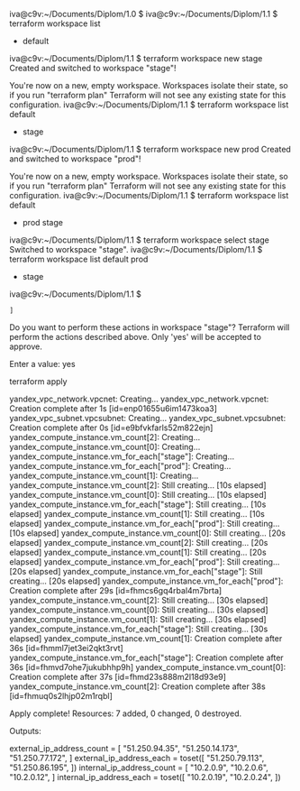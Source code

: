 iva@c9v:~/Documents/Diplom/1.0 $ 
iva@c9v:~/Documents/Diplom/1.1 $ terraform workspace list 
* default

iva@c9v:~/Documents/Diplom/1.1 $ terraform workspace new stage
Created and switched to workspace "stage"!

You're now on a new, empty workspace. Workspaces isolate their state,
so if you run "terraform plan" Terraform will not see any existing state
for this configuration.
iva@c9v:~/Documents/Diplom/1.1 $ terraform workspace list 
  default
* stage

iva@c9v:~/Documents/Diplom/1.1 $ terraform workspace new prod
Created and switched to workspace "prod"!

You're now on a new, empty workspace. Workspaces isolate their state,
so if you run "terraform plan" Terraform will not see any existing state
for this configuration.
iva@c9v:~/Documents/Diplom/1.1 $ terraform workspace list 
  default
* prod
  stage

iva@c9v:~/Documents/Diplom/1.1 $ terraform workspace select stage
Switched to workspace "stage".
iva@c9v:~/Documents/Diplom/1.1 $ terraform workspace list 
  default
  prod
* stage

iva@c9v:~/Documents/Diplom/1.1 $ 

    ]

Do you want to perform these actions in workspace "stage"?
  Terraform will perform the actions described above.
  Only 'yes' will be accepted to approve.

  Enter a value: yes

terraform apply 


yandex_vpc_network.vpcnet: Creating...
yandex_vpc_network.vpcnet: Creation complete after 1s [id=enp01655u6im1473koa3]
yandex_vpc_subnet.vpcsubnet: Creating...
yandex_vpc_subnet.vpcsubnet: Creation complete after 0s [id=e9bfvkfarls52m822ejn]
yandex_compute_instance.vm_count[2]: Creating...
yandex_compute_instance.vm_count[0]: Creating...
yandex_compute_instance.vm_for_each["stage"]: Creating...
yandex_compute_instance.vm_for_each["prod"]: Creating...
yandex_compute_instance.vm_count[1]: Creating...
yandex_compute_instance.vm_count[2]: Still creating... [10s elapsed]
yandex_compute_instance.vm_count[0]: Still creating... [10s elapsed]
yandex_compute_instance.vm_for_each["stage"]: Still creating... [10s elapsed]
yandex_compute_instance.vm_count[1]: Still creating... [10s elapsed]
yandex_compute_instance.vm_for_each["prod"]: Still creating... [10s elapsed]
yandex_compute_instance.vm_count[0]: Still creating... [20s elapsed]
yandex_compute_instance.vm_count[2]: Still creating... [20s elapsed]
yandex_compute_instance.vm_count[1]: Still creating... [20s elapsed]
yandex_compute_instance.vm_for_each["prod"]: Still creating... [20s elapsed]
yandex_compute_instance.vm_for_each["stage"]: Still creating... [20s elapsed]
yandex_compute_instance.vm_for_each["prod"]: Creation complete after 29s [id=fhmcs6gq4rbal4m7brta]
yandex_compute_instance.vm_count[2]: Still creating... [30s elapsed]
yandex_compute_instance.vm_count[0]: Still creating... [30s elapsed]
yandex_compute_instance.vm_count[1]: Still creating... [30s elapsed]
yandex_compute_instance.vm_for_each["stage"]: Still creating... [30s elapsed]
yandex_compute_instance.vm_count[1]: Creation complete after 36s [id=fhmml7jet3ei2qkt3rvt]
yandex_compute_instance.vm_for_each["stage"]: Creation complete after 36s [id=fhmvd7ohe7jukubhhp9h]
yandex_compute_instance.vm_count[0]: Creation complete after 37s [id=fhmd23s888m2l18d93e9]
yandex_compute_instance.vm_count[2]: Creation complete after 38s [id=fhmuq0s2lhjp02m1rqbl]

Apply complete! Resources: 7 added, 0 changed, 0 destroyed.

Outputs:

external_ip_address_count = [
  "51.250.94.35",
  "51.250.14.173",
  "51.250.77.172",
]
external_ip_address_each = toset([
  "51.250.79.113",
  "51.250.86.195",
])
internal_ip_address_count = [
  "10.2.0.9",
  "10.2.0.6",
  "10.2.0.12",
]
internal_ip_address_each = toset([
  "10.2.0.19",
  "10.2.0.24",
])

